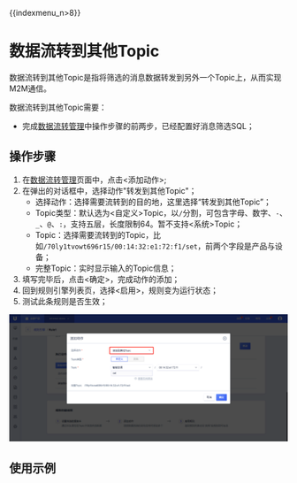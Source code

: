 {{indexmenu_n>8}}

# 数据流转到其他Topic
数据流转到其他Topic是指将筛选的消息数据转发到另外一个Topic上，从而实现M2M通信。

数据流转到其他Topic需要：
- 完成[数据流转管理]()中操作步骤的前两步，已经配置好消息筛选SQL；


## 操作步骤
1. 在[数据流转管理]()页面中，点击<添加动作>;
2. 在弹出的对话框中，选择动作"转发到其他Topic"；
   - 选择动作：选择需要流转到的目的地，这里选择“转发到其他Topic”；
   - Topic类型：默认选为<自定义>Topic，以`/`分割，可包含字母、数字、`-`、`_`、`@`、`:`，支持五层，长度限制64。暂不支持<系统>Topic；
   - Topic：选择需要流转到的Topic，比如`/70ly1tvowt696r15/00:14:32:e1:72:f1/set`，前两个字段是产品与设备；
   - 完整Topic：实时显示输入的Topic信息；
3. 填写完毕后，点击<确定>，完成动作的添加；
4. 回到规则引擎列表页，选择<启用>，规则变为运行状态；
5. 测试此条规则是否生效；

![转发到其他Topic（需要修改）](../../images/转发到其他Topic（需要修改）.png)



## 使用示例